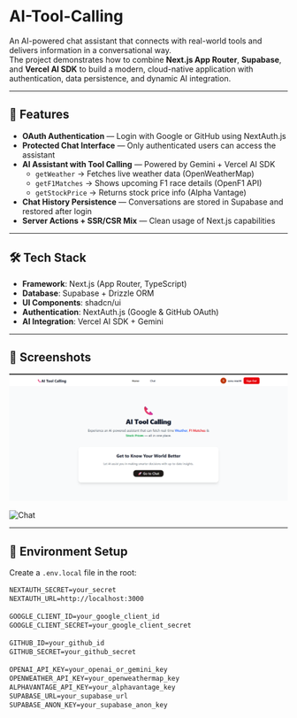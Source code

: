 # AI-Tool-Calling

An AI-powered chat assistant that connects with real-world tools and delivers information in a conversational way.  
The project demonstrates how to combine **Next.js App Router**, **Supabase**, and **Vercel AI SDK** to build a modern, cloud-native application with authentication, data persistence, and dynamic AI integration.

---

## 🚀 Features
- **OAuth Authentication** — Login with Google or GitHub using NextAuth.js  
- **Protected Chat Interface** — Only authenticated users can access the assistant  
- **AI Assistant with Tool Calling** — Powered by Gemini + Vercel AI SDK  
  - `getWeather` → Fetches live weather data (OpenWeatherMap)  
  - `getF1Matches` → Shows upcoming F1 race details (OpenF1 API)  
  - `getStockPrice` → Returns stock price info (Alpha Vantage)  
- **Chat History Persistence** — Conversations are stored in Supabase and restored after login  
- **Server Actions + SSR/CSR Mix** — Clean usage of Next.js capabilities  

---

## 🛠️ Tech Stack
- **Framework**: Next.js (App Router, TypeScript)  
- **Database**: Supabase + Drizzle ORM  
- **UI Components**: shadcn/ui  
- **Authentication**: NextAuth.js (Google & GitHub OAuth)  
- **AI Integration**: Vercel AI SDK + Gemini  

---

## 📸 Screenshots
<!-- main home page -->
![Home](./public/image.png)

<!-- chat interface -->
![Chat](./public/image-1.png)

---

## 🔑 Environment Setup
Create a `.env.local` file in the root:

```env
NEXTAUTH_SECRET=your_secret
NEXTAUTH_URL=http://localhost:3000

GOOGLE_CLIENT_ID=your_google_client_id
GOOGLE_CLIENT_SECRET=your_google_client_secret

GITHUB_ID=your_github_id
GITHUB_SECRET=your_github_secret

OPENAI_API_KEY=your_openai_or_gemini_key
OPENWEATHER_API_KEY=your_openweathermap_key
ALPHAVANTAGE_API_KEY=your_alphavantage_key
SUPABASE_URL=your_supabase_url
SUPABASE_ANON_KEY=your_supabase_anon_key
